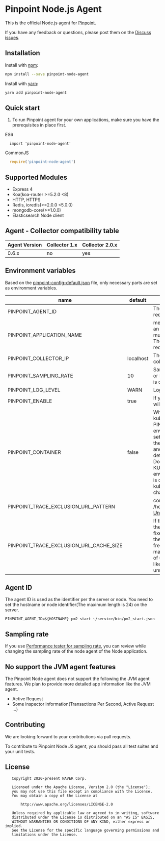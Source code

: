 # Pinpoint Node.js Agent
This is the official Node.js agent for [Pinpoint](https://github.com/naver/pinpoint).

If you have any feedback or questions,
please post them on the [Discuss issues](https://github.com/naver/pinpoint-node-agent/issues).


## Installation
Install with [npm](https://www.npmjs.com/):
```sh
npm install --save pinpoint-node-agent 
```
Install with [yarn](https://yarnpkg.com):
```sh
yarn add pinpoint-node-agent
```

## Quick start
1. To run Pinpoint agent for your own applications,
   make sure you have the prerequisites in place first.

ES6
```ecmascript 6
  import 'pinpoint-node-agent'  
```

CommonJS
```javascript
  require('pinpoint-node-agent')
```

## Supported Modules
* Express 4
* Koa(koa-router >=5.2.0 <8)
* HTTP, HTTPS
* Redis, ioredis(>=2.0.0 <5.0.0)
* mongodb-core(>=1.0.0)
* Elasticsearch Node client

## Agent - Collector compatibility table
Agent Version | Collector 1.x | Collector 2.0.x
------------- | --------------- | ---------------
0.6.x | no      | yes

## Environment variables
Based on the [pinpoint-config-default.json](/lib/pinpoint-config-default.json) file, only necessary parts are set as environment variables.

name | default | description
-----|---------|------------
PINPOINT_AGENT_ID |  | The maximum length is 24. a required variable.
PINPOINT_APPLICATION_NAME | | meaningful name of the app. an application name can have multiple PINPOINT_AGENT_ID. The maximum length is 24. a required variable. 
PINPOINT_COLLECTOR_IP | localhost | The address that the Pinpoint collector. ex) 192.168.0.1
PINPOINT_SAMPLING_RATE | 10 | Sample rate of incoming HTTP or HTTPS request. The value is calculated as 1/value.
PINPOINT_LOG_LEVEL | WARN | Log level
PINPOINT_ENABLE | true | If you set it to false, the agent will not work.
PINPOINT_CONTAINER | false | Whether to use docker or kubernetes. If the PINPOINT_CONTAINER environment variable is not set, the agent analyzes the'/.dockerenv' and'/proc/self/cgroup' files to determine whether to use the Docker container. If the KUBERNETES_SERVICE_HOST environment variable exists, it is determined that it is the kubernetes environment and changes it to the true value.
PINPOINT_TRACE_EXCLUSION_URL_PATTERN |  | comma-separated string. ex) /health_check,/admin/** or [Unit tests](https://github.com/pinpoint-apm/pinpoint-node-agent/blob/01fcbdefe5a0ffba9c957bee0da3fb7397638182/test/utils/ant-path-matcher.test.js#L332)
PINPOINT_TRACE_EXCLUSION_URL_CACHE_SIZE | | If the app is designed so that the pathname of the URL is fixed, if the cache size is set, the pathname of the frequently used URL does not match with patterns. In case of using query for pathname like /user/1000, cache is unnecessarily. [Unit tests](https://github.com/pinpoint-apm/pinpoint-node-agent/blob/01fcbdefe5a0ffba9c957bee0da3fb7397638182/test/utils/ant-path-matcher.test.js#L447)

## Agent ID
The agent ID is used as the identifier per the server or node. You need to set the hostname or node identifier(The maximum length is 24) on the server.
```
PINPOINT_AGENT_ID=${HOSTNAME} pm2 start ~/service/bin/pm2_start.json​
```

## Sampling rate
If you use [Performance tester for sampling rate](/demo/performance-tester), you can review while changing the sampling rate of the node agent of the Node application.

## No support the JVM agent features
The Pinpoint Node agent does not support the following the JVM agent features. We plan to provide more detailed app information like the JVM agent.
* Active Request
* Some inspector information(Transactions Per Second, Active Request ...)

## Contributing

We are looking forward to your contributions via pull requests.

To contribute to Pinpoint Node JS agent, you should pass all test suites and your unit tests.

## License

```
   Copyright 2020-present NAVER Corp.

   Licensed under the Apache License, Version 2.0 (the "License");
   you may not use this file except in compliance with the License.
   You may obtain a copy of the License at

       http://www.apache.org/licenses/LICENSE-2.0

   Unless required by applicable law or agreed to in writing, software
   distributed under the License is distributed on an "AS IS" BASIS,
   WITHOUT WARRANTIES OR CONDITIONS OF ANY KIND, either express or implied.
   See the License for the specific language governing permissions and
   limitations under the License.
```
